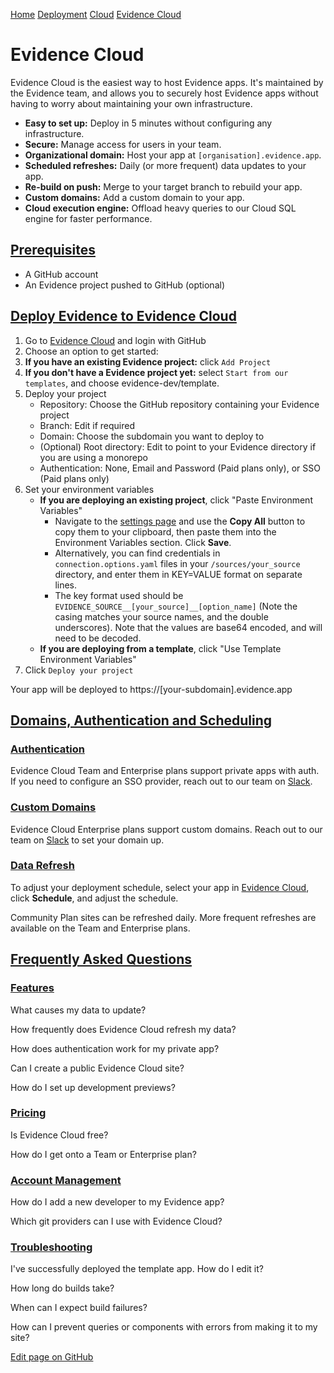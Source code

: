[Home](https://docs.evidence.dev/) [Deployment](https://docs.evidence.dev/deployment) [Cloud](https://docs.evidence.dev/deployment/cloud) [Evidence Cloud](https://docs.evidence.dev/deployment/cloud/evidence-cloud)

# Evidence Cloud

Evidence Cloud is the easiest way to host Evidence apps. It's maintained by the Evidence team, and allows you to securely host Evidence apps without having to worry about maintaining your own infrastructure.

- **Easy to set up:** Deploy in 5 minutes without configuring any infrastructure.
- **Secure:** Manage access for users in your team.
- **Organizational domain:** Host your app at `[organisation].evidence.app`.
- **Scheduled refreshes:** Daily (or more frequent) data updates to your app.
- **Re-build on push:** Merge to your target branch to rebuild your app.
- **Custom domains:** Add a custom domain to your app.
- **Cloud execution engine:** Offload heavy queries to our Cloud SQL engine for faster performance.

## [Prerequisites](https://docs.evidence.dev/deployment/cloud/evidence-cloud\#prerequisites)

- A GitHub account
- An Evidence project pushed to GitHub (optional)

## [Deploy Evidence to Evidence Cloud](https://docs.evidence.dev/deployment/cloud/evidence-cloud\#deploy-evidence-to-evidence-cloud)

1. Go to [Evidence Cloud](https://evidence.app/) and login with GitHub
2. Choose an option to get started:
1. **If you have an existing Evidence project:** click `Add Project`
2. **If you don't have a Evidence project yet:** select `Start from our templates`, and choose evidence-dev/template.
3. Deploy your project
   - Repository: Choose the GitHub repository containing your Evidence project
   - Branch: Edit if required
   - Domain: Choose the subdomain you want to deploy to
   - (Optional) Root directory: Edit to point to your Evidence directory if you are using a monorepo
   - Authentication: None, Email and Password (Paid plans only), or SSO (Paid plans only)
4. Set your environment variables
   - **If you are deploying an existing project**, click "Paste Environment Variables"
     - Navigate to the [settings page](http://localhost:3000/settings#deploy) and use the **Copy All** button to copy them to your clipboard, then paste them into the Environment Variables section. Click **Save**.
     - Alternatively, you can find credentials in `connection.options.yaml` files in your `/sources/your_source` directory, and enter them in KEY=VALUE format on separate lines.
     - The key format used should be `EVIDENCE_SOURCE__[your_source]__[option_name]` (Note the casing matches your source names, and the double underscores). Note that the values are base64 encoded, and will need to be decoded.
   - **If you are deploying from a template**, click "Use Template Environment Variables"
5. Click `Deploy your project`

Your app will be deployed to https://\[your-subdomain\].evidence.app

## [Domains, Authentication and Scheduling](https://docs.evidence.dev/deployment/cloud/evidence-cloud\#domains-authentication-and-scheduling)

### [Authentication](https://docs.evidence.dev/deployment/cloud/evidence-cloud\#authentication)

Evidence Cloud Team and Enterprise plans support private apps with auth. If you need to configure an SSO provider, reach out to our team on [Slack](https://slack.evidence.dev/).

### [Custom Domains](https://docs.evidence.dev/deployment/cloud/evidence-cloud\#custom-domains)

Evidence Cloud Enterprise plans support custom domains. Reach out to our team on [Slack](https://slack.evidence.dev/) to set your domain up.

### [Data Refresh](https://docs.evidence.dev/deployment/cloud/evidence-cloud\#data-refresh)

To adjust your deployment schedule, select your app in [Evidence Cloud](https://evidence.app/), click **Schedule**, and adjust the schedule.

Community Plan sites can be refreshed daily. More frequent refreshes are available on the Team and Enterprise plans.

## [Frequently Asked Questions](https://docs.evidence.dev/deployment/cloud/evidence-cloud\#frequently-asked-questions)

### [Features](https://docs.evidence.dev/deployment/cloud/evidence-cloud\#features)

What causes my data to update?

How frequently does Evidence Cloud refresh my data?

How does authentication work for my private app?

Can I create a public Evidence Cloud site?

How do I set up development previews?

### [Pricing](https://docs.evidence.dev/deployment/cloud/evidence-cloud\#pricing)

Is Evidence Cloud free?

How do I get onto a Team or Enterprise plan?

### [Account Management](https://docs.evidence.dev/deployment/cloud/evidence-cloud\#account-management)

How do I add a new developer to my Evidence app?

Which git providers can I use with Evidence Cloud?

### [Troubleshooting](https://docs.evidence.dev/deployment/cloud/evidence-cloud\#troubleshooting)

I've successfully deployed the template app. How do I edit it?

How long do builds take?

When can I expect build failures?

How can I prevent queries or components with errors from making it to my site?

[Edit page on GitHub](https://github.com/evidence-dev/evidence/edit/next/sites/docs/pages/deployment/cloud/evidence-cloud/index.md)